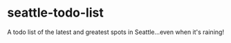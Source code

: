 # seattle-todo-list
A todo list of the latest and greatest spots in Seattle...even when it's raining!
